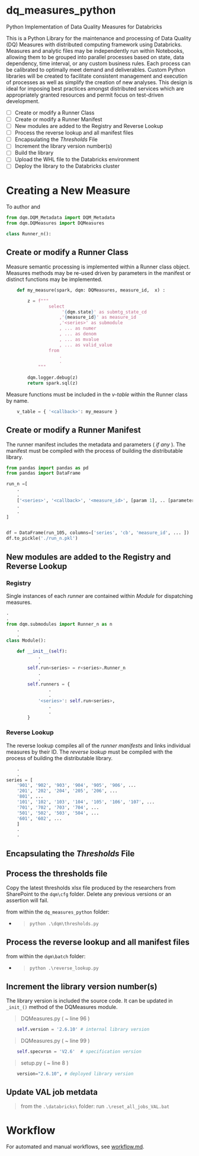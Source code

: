 # dq_measures_python
Python Implementation of Data Quality Measures for Databricks

This is a Python Library for the maintenance and processing of Data Quality (DQ) Measures with distributed computing framework using Databricks.  Measures and analytic files may be independently run within Notebooks, allowing them to be grouped into parallel processes based on state, data dependency, time interval, or any custom business rules.  Each process can be calibrated to optimally meet demand and deliverables. Custom Python libraries will be created to facilitate consistent management and execution of processes as well as simplify the creation of new analyses. This design is ideal for imposing best practices amongst distributed services which are appropriately granted resources and permit focus on test-driven development.


- [ ] Create or modify a Runner Class
- [ ] Create or modify a Runner Manifest
- [ ] New modules are added to the Registry and Reverse Lookup
- [ ] Process the reverse lookup and all manifest files
- [ ] Encapsulating the _Thresholds_ File
- [ ] Increment the library version number(s)
- [ ] Build the library
- [ ] Upload the WHL file to the Databricks environment
- [ ] Deploy the library to the Databricks cluster

# Creating a New Measure

To author and

```python
from dqm.DQM_Metadata import DQM_Metadata
from dqm.DQMeasures import DQMeasures

class Runner_n():
```

## Create or modify a Runner Class
Measure semantic processing is implemented within a Runner class object. Measures methods may be re-used driven by parameters in the manifest or distinct functions may be implemented.
```python
    def my_measure(spark, dqm: DQMeasures, measure_id,  x) :

        z = f"""
                select
                     '{dqm.state}' as submtg_state_cd
                    ,'{measure_id}' as measure_id
                    ,'<series>' as submodule
                    , ... as numer
                    , ... as denom
                    , ... as mvalue
                    , ... as valid_value
                from
                    .
                    .
            """

        dqm.logger.debug(z)
        return spark.sql(z)
```
Measure functions must be included in the _v-table_ within the Runner class by name.
```python
    v_table = { '<callback>': my_measure }
```

## Create or modify a Runner Manifest
The runner manifest includes the metadata and parameters ( _if any_ ).  The manifest must be compiled with the process of building the distributable library.
```python
from pandas import pandas as pd
from pandas import DataFrame

run_n =[
    .
    .
    ['<series>', '<callback>', '<measure_id>', [param 1], .. [parameter n] ],
    .
    .
]


df = DataFrame(run_105, columns=['series', 'cb', 'measure_id', ... ])
df.to_pickle('./run_n.pkl')
```
## New modules are added to the Registry and Reverse Lookup
### Registry
Single instances of each _runner_ are contained within _Module_ for dispatching measures.
```python
.
.
from dqm.submodules import Runner_n as n
    .
    .
class Module():

    def __init__(self):
            .
            .
        self.run<series> = r<series>.Runner_n
            .
            .
        self.runners = {
                .
                .
            '<series>': self.run<series>,
                .
                .
        }
```

### Reverse Lookup
The reverse lookup compiles all of the _runner manifests_ and links individual measures by their ID.  The _reverse lookup_ must be compiled with the process of building the distributable library.
```python
    .
    .
series = [
    '901', '902', '903', '904', '905', '906', ...
    '201', '202', '204', '205', '206', ...
    '801', ...
    '101', '102', '103', '104', '105', '106', '107', ...
    '701', '702', '703', '704', ...
    '501', '502', '503', '504', ...
    '601', '602', ...
    ]
    .
    .
```

## Encapsulating the _Thresholds_ File


## Process the thresholds file

Copy the latest thresholds xlsx file produced by the researchers from SharePoint to the ```dqm\cfg``` folder. Delete any previous versions or an assertion will fail.

from within the ```dq_measures_python``` folder:

- > ```python .\dqm\thresholds.py```

## Process the reverse lookup and all manifest files

from within the ```dqm\batch``` folder:

- > ```python .\reverse_lookup.py```

## Increment the library version number(s)

The library version is included the source code. It can be updated in ```_init_()``` method of the DQMeasures module.

> DQMeasures.py ( ~ line 96 )
```python
    self.version = '2.6.10' # internal library version
```

> DQMeasures.py ( ~ line 99 )
```python
    self.specvrsn = 'V2.6'  # specification version
```
> setup.py ( ~ line 8 )
```python
    version="2.6.10", # deployed library version
```

## Update VAL job metdata
> from the ```.\databricks\``` folder:
run ```.\reset_all_jobs_VAL.bat```

# Workflow

For automated and manual workflows, see [workflow.md](workflow.md).

